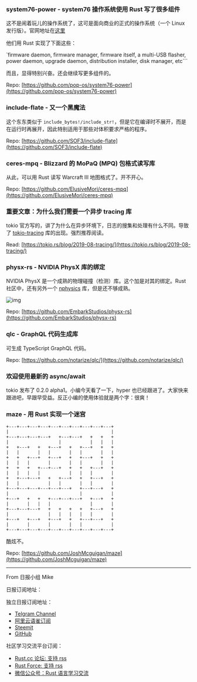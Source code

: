 ### system76-power - system76 操作系统使用 Rust 写了很多组件

这不是闹着玩儿的操作系统了，这可是面向商业的正式的操作系统（一个 Linux 发行版）。官网地址在[这里](https://system76.com/pop)

他们用 Rust 实现了下面这些：

`firmware daemon, firmware manager, firmware itself, a multi-USB flasher, power daemon, upgrade daemon, distribution installer, disk manager, etc```

而且，显得特别兴奋。还会继续写更多组件的。

Repo: [https://github.com/pop-os/system76-power](https://github.com/pop-os/system76-power)

### include-flate - 又一个黑魔法

这个东东类似于 `include_bytes!/include_str!`，但是它在编译时不展开，而是在运行时再展开，因此特别适用于那些对体积要求严格的程序。

Repo: [https://github.com/SOF3/include-flate](https://github.com/SOF3/include-flate)

### ceres-mpq - Blizzard 的 MoPaQ (MPQ) 包格式读写库

从此，可以用 Rust 读写 Warcraft III 地图格式了。开不开心。

Repo: [https://github.com/ElusiveMori/ceres-mpq](https://github.com/ElusiveMori/ceres-mpq)

### 重要文章：为什么我们需要一个异步 tracing 库

tokio 官方写的，讲了为什么在异步环境下，日志的搜集和处理有什么不同。导致了 [tokio-tracing](https://github.com/tokio-rs/tracing) 库的出现。强烈推荐阅读。

Read: [https://tokio.rs/blog/2019-08-tracing/](https://tokio.rs/blog/2019-08-tracing/)

### physx-rs - NVIDIA PhysX 库的绑定

NVIDIA PhysX 是一个成熟的物理碰撞（检测）库。这个加是对其的绑定。Rust 社区中，还有另外一个  [nphysics](https://www.nphysics.org/) 库，但是还不够成熟。

![img](https://raw.githubusercontent.com/EmbarkStudios/physx-rs/master/images/example-ball.png)


Repo: [https://github.com/EmbarkStudios/physx-rs](https://github.com/EmbarkStudios/physx-rs)

### qlc - GraphQL 代码生成库

可生成 TypeScript GraphQL 代码。

Repo: [https://github.com/notarize/qlc/](https://github.com/notarize/qlc/)

### 欢迎使用最新的 async/await 

tokio 发布了 0.2.0 alpha1。小编今天看了一下，hyper 也已经跟进了。大家快来跟进吧，早跟早受益。反正小编的使用体验就是两个字：很爽！

### maze - 用 Rust 实现一个迷宫

```
+---+---+---+---+---+---+---+---+---+---+
|                                       |
+---+---+---+---+   +---+---+   +   +   +
|                   |           |   |   |
+   +---+   +   +---+   +   +---+   +   +
|   |       |   |       |   |       |   |
+   +   +---+   +---+   +   +---+   +   +
|   |   |       |       |   |       |   |
+   +   +   +---+---+   +   +   +---+   +
|   |   |   |           |   |   |       |
+   +---+---+   +   +---+   +   +---+   +
|   |           |   |       |   |       |
+---+---+---+---+---+---+   +---+---+   +
|                           |           |
+---+   +   +   +---+---+---+   +---+   +
|       |   |   |               |       |
+---+---+---+   +   +   +   +   +---+   +
|               |   |   |   |   |       |
+---+   +---+   +---+   +   +---+---+   +
|       |       |       |   |           |
+---+---+---+---+---+---+---+---+---+---+
```

酷炫不。

Repo: [https://github.com/JoshMcguigan/maze](https://github.com/JoshMcguigan/maze)



---

From 日报小组 Mike

日报订阅地址：

独立日报订阅地址：

- [Telgram Channel](https://t.me/rust_daily_news)
- [阿里云语雀订阅](https://www.yuque.com/chaosbot/rustnews)
- [Steemit](https://steemit.com/@blackanger)
- [GitHub](https://github.com/RustStudy/rust_daily_news)

社区学习交流平台订阅：

- [Rust.cc 论坛: 支持 rss](https://rust.cc)
- [Rust Force: 支持 rss](https://rustforce.net/)
- [微信公众号：Rust 语言学习交流](https://rust.cc/article?id=ed7c9379-d681-47cb-9532-0db97d883f62)